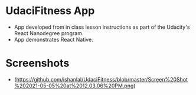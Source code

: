 # UdaciFitness App
* App developed from in class lesson instructions as part of the Udacity's React Nanodegree program.
* App demonstrates React Native.

# Screenshots
* (https://github.com/ishanlal/UdaciFitness/blob/master/Screen%20Shot%202021-05-05%20at%2012.03.06%20PM.png)
